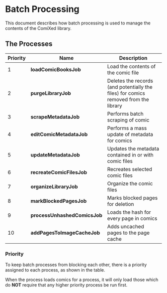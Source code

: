 # Batch Processing

This document describes how batch processing is used to manage the contents of
the ComiXed library.

## The Processes

| Priority | Name                         | Description                                                                         |
|----------|------------------------------|-------------------------------------------------------------------------------------|
| 1        | **loadComicBooksJob**     | Load the contents of the comic file                                                 |
| 2        | **purgeLibraryJob**          | Deletes the records (and potentially the files) for comics removed from the library |
| 3        | **scrapeMetadataJob**        | Performs batch scraping of comic                                                    |
| 4        | **editComicMetadataJob**     | Performs a mass update of metadata for comics                                       |
| 5        | **updateMetadataJob**        | Updates the metadata contained in or with comic files                               |
| 6        | **recreateComicFilesJob**    | Recreates selected comic files                                                      |
| 7        | **organizeLibraryJob**       | Organize the comic files                                                            |
| 8        | **markBlockedPagesJob**      | Marks blocked pages for deletion                                                    |
| 9        | **processUnhashedComicsJob** | Loads the hash for every page in comics                                             |
| 10       | **addPagesToImageCacheJob**  | Adds uncached pages to the page cache                                               |

### Priority

To keep batch processes from blocking each other, there is a priority
assigned to each process, as shown in the table.

When the process loads comics for a process, it will only load those
which do **NOT** require that any higher priority process be run first. 
